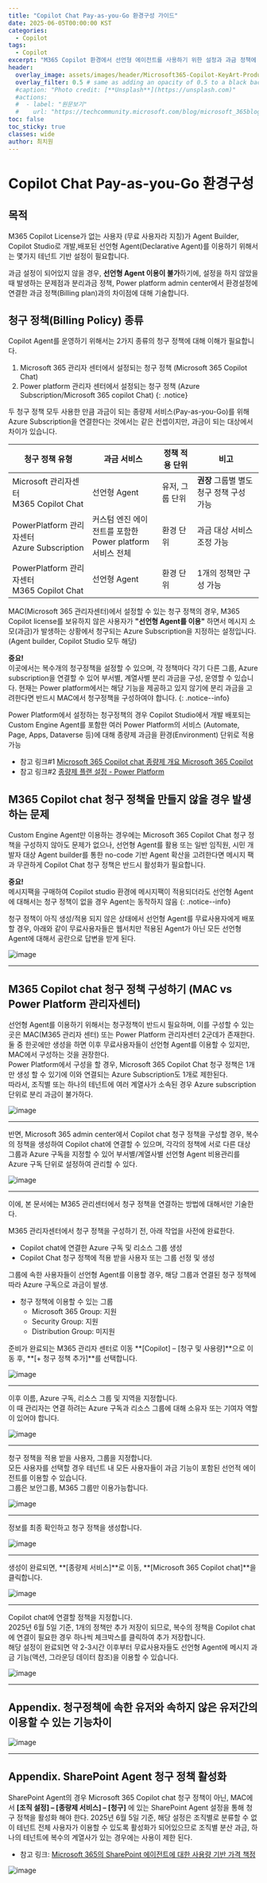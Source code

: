 ```yaml
---
title: "Copilot Chat Pay-as-you-Go 환경구성 가이드"
date: 2025-06-05T00:00:00 KST
categories:
  - Copilot
tags:
  - Copilot
excerpt: "M365 Copilot 환경에서 선언형 에이전트를 사용하기 위한 설정과 과금 정책에 대해 다루고 있습니다. M365 Copilot 라이센스가 없는 사용자도 선언형 에이전트를 활용할 수 있도록 테넌트 기반 설정이 필요하며, 이를 통해 메시지 소모에 따른 과금 정책을 설정할 수 있습니다. 이 글에서는 Microsoft 365 관리자 센터와 Power Platform 관리자 센터에서 설정할 수 있는 청구 정책의 차이점과 설정 방법을 상세히 설명합니다. 또한, 각 청구 정책의 적용 단위와 과금 대상 서비스에 대해 비교하고, 선언형 에이전트를 무료 사용자에게 배포할 때 발생할 수 있는 문제점과 해결 방법을 제시합니다."
header:
  overlay_image: assets/images/header/Microsoft365-Copilot-KeyArt-Productivity-6K-01.png
  overlay_filter: 0.5 # same as adding an opacity of 0.5 to a black background
  #caption: "Photo credit: [**Unsplash**](https://unsplash.com)"
  #actions:
  #  - label: "원문보기"
  #    url: "https://techcommunity.microsoft.com/blog/microsoft_365blog/sharing-the-vision-microsoft-365-community-conference-keynotes-now-available/4416368"
toc: false
toc_sticky: true
classes: wide
author: 최치원
---
```


# Copilot Chat Pay-as-you-Go 환경구성 

## 목적 

M365 Copilot License가 없는 사용자 (무료 사용자라 지칭)가 Agent Builder, Copilot Studio로 개발,배포된 선언형 Agent(Declarative Agent)를 이용하기 위해서는 몇가지 
테넌트 기반 설정이 필요합니다. 

과금 설정이 되어있지 않을 경우, **선언형 Agent 이용이 불가**하기에, 설정을 하지 않았을 때 발생하는 문제점과 분리과금 정책, Power platform admin center에서 환경설정에 연결한 과금 정책(Billing plan)과의 차이점에 대해 기술합니다. 

## 청구 정책(Billing Policy) 종류 

Copilot Agent를 운영하기 위해서는 2가지 종류의 청구 정책에 대해 이해가 필요합니다. 

1. Microsoft 365 관리자 센터에서 설정되는 청구 정책 (Microsoft 365 Copilot Chat) 
2. Power platform 관리자 센터에서 설정되는 청구 정책 (Azure Subscription/Microsoft 365 copilot Chat) 
{: .notice}

두 청구 정책 모두 사용한 만큼 과금이 되는 종량제 서비스(Pay-as-you-Go)를 위해 Azure Subscription을 연결한다는 것에서는 같은 컨셉이지만, 과금이 되는 대상에서 차이가 있습니다. 

|청구 정책 유형|과금 서비스|정책 적용 단위|비고|
|---|---|---|---|
|Microsoft 관리자센터 <br>M365 Copilot Chat|선언형 Agent|유저, 그룹 단위|**권장** 그룹별 별도 청구 정책 구성 가능|
|PowerPlatform 관리자센터 <br>Azure Subscription|커스텀 엔진 에이전트를 포함한 <br>Power platform 서비스 전체|환경 단위|과금 대상 서비스 조정 가능|
|PowerPlatform 관리자센터 <br>M365 Copilot Chat|선언형 Agent|환경 단위|1개의 정책만 구성 가능|

MAC(Microsoft 365 관리자센터)에서 설정할 수 있는 청구 정책의 경우, M365 Copilot license를 보유하지 않은 사용자가 **"선언형 Agent를 이용"** 하면서 메시지 소모(과금)가 발생하는 상황에서 청구되는 Azure Subscription을 지정하는 설정입니다. (Agent builder, Copilot Studio 모두 해당) 

**중요!** <br>
이곳에서는 복수개의 청구정책을 설정할 수 있으며, 각 정책마다 각기 다른 그룹, Azure subscription을 연결할 수 있어 부서별, 계열사별 분리 과금을 구성, 운영할 수 있습니다. 현재는 Power platform에서는 해당 기능을 제공하고 있지 않기에 분리 과금을 고려한다면 반드시 MAC에서 청구정책을 구성하여야 합니다. 
{: .notice--info}

Power Platform에서 설정하는 청구정책의 경우 Copilot Studio에서 개발 배포되는 Custom Engine Agent를 포함한 여러 Power Platform의 서비스 (Automate, Page, Apps, Dataverse 등)에 대해 종량제 과금을 환경(Environment) 단위로 적용 가능 

- 참고 링크#1 [Microsoft 365 Copilot chat 종량제 개요 Microsoft 365 Copilot](https://learn.microsoft.com/ko-kr/copilot/microsoft-365/pay-as-you-go/overview)
- 참고 링크#2 [종량제 플랜 설정 - Power Platform](https://learn.microsoft.com/ko-kr/power-platform/admin/pay-as-you-go-set-up?tabs=new)

## M365 Copilot chat 청구 정책을 만들지 않을 경우 발생하는 문제 

Custom Engine Agent만 이용하는 경우에는 Microsoft 365 Copilot Chat 청구 정책을 구성하지 않아도 문제가 없으나, 선언형 Agent를 활용 또는 일반 임직원, 시민 개발자 대상 Agent builder를 통한 no-code 기반 Agent 확산을 고려한다면 메시지 팩과 무관하게 Copilot Chat 청구 정책은 반드시 활성화가 필요합니다. 

**중요!** <br>
메시지팩을 구매하여 Copilot studio 환경에 메시지팩이 적용되더라도 선언형 Agent에 대해서는 청구 정책이 없을 경우 Agent는 동작하지 않음 
{: .notice--info}

청구 정책이 아직 생성/적용 되지 않은 상태에서 선언형 Agent를 무료사용자에게 배포할 경우, 아래와 같이 무료사용자들은 웹서치만 적용된 Agent가 아닌 모든 선언형 Agent에 대해서 공란으로 답변을 받게 된다. 

![image](/mwkorea/assets/images/20250605/image.png)  

---

## M365 Copilot chat 청구 정책 구성하기 (MAC vs Power Platform 관리자센터)  

선언형 Agent를 이용하기 위해서는 청구정책이 반드시 필요하며, 이를 구성할 수 있는 곳은 MAC(M365 관리자 센터) 또는 Power Platform 관리자센터 2군데가 존재한다.  <br>
둘 중 한곳에만 생성을 하면 이후 무료사용자들이 선언형 Agent를 이용할 수 있지만, MAC에서 구성하는 것을 권장한다.  <br>
Power Platform에서 구성을 할 경우, Microsoft 365 Copilot Chat 청구 정책은 1개만 생성 할 수 있기에 이와 연결되는 Azure Subscription도 1개로 제한된다.  <br>
따라서, 조직별 또는 하나의 테넌트에 여러 계열사가 소속된 경우 Azure subscription 단위로 분리 과금이 불가하다. 

![image](/mwkorea/assets/images/20250605/image2.png)  

---

반면, Microsoft 365 admin center에서 Copilot chat 청구 정책을 구성할 경우, 복수의 정책을 생성하여 Copilot chat에 연결할 수 있으며, 각각의 정책에 서로 다른 대상 그룹과 Azure 구독을 지정할 수 있어 부서별/계열사별 선언형 Agent 비용관리를 Azure 구독 단위로 설정하여 관리할 수 있다. 

![image](/mwkorea/assets/images/20250605/image3.png)  

---

이에, 본 문서에는 M365 관리센터에서 청구 정책을 연결하는 방법에 대해서만 기술한다. 

M365 관리자센터에서 청구 정책을 구성하기 전, 아래 작업을 사전에 완료한다. 

- Copilot chat에 연결한 Azure 구독 및 리소스 그룹 생성 
- Copilot Chat 청구 정책에 적용 받을 사용자 또는 그룹 선정 및 생성 

그룹에 속한 사용자들이 선언형 Agent를 이용할 경우, 해당 그룹과 연결된 청구 정책에 따라 Azure 구독으로 과금이 발생. 

- 청구 정책에 이용할 수 있는 그룹 
  - Microsoft 365 Group: 지원 
  - Security Group: 지원 
  - Distribution Group: 미지원 

준비가 완료되는 M365 관리자 센터로 이동 **[Copilot] – [청구 및 사용량]**으로 이동 후, **[+ 청구 정책 추가]**를 선택합니다. 

![image](/mwkorea/assets/images/20250605/image4.png)   

---

이후 이름, Azure 구독, 리소스 그룹 및 지역을 지정합니다.  
이 때 관리자는 연결 하려는 Azure 구독과 리소스 그룹에 대해 소유자 또는 기여자 역할이 있어야 합니다. 

![image](/mwkorea/assets/images/20250605/image5.png)  

---

청구 정책을 적용 받을 사용자, 그룹을 지정합니다.  <br>
모든 사용자를 선택할 경우 테넌트 내 모든 사용자들이 과금 기능이 포함된 선언적 에이전트를 이용할 수 있습니다.  <br>
그룹은 보안그룹, M365 그룹만 이용가능합니다. 

![image](/mwkorea/assets/images/20250605/image6.png)    

---

정보를 최종 확인하고 청구 정책을 생성합니다. 

![image](/mwkorea/assets/images/20250605/image7.png)    

---

생성이 완료되면, **[종량제 서비스]**로 이동, **[Microsoft 365 Copilot chat]**을 클릭합니다. 

![image](/mwkorea/assets/images/20250605/image8.png)    

---

Copilot chat에 연결할 정책을 지정합니다.  <br>
2025년 6월 5일 기준, 1개의 정책만 추가 저장이 되므로, 복수의 정책을 Copilot chat에 연결이 필요한 경우 하나씩 체크박스를 클릭하여 추가 저장합니다.  <br>
해당 설정이 완료되면 약 2-3시간 이후부터 무료사용자들도 선언형 Agent에 메시지 과금 기능(액션, 그라운딩 데이터 참조)을 이용할 수 있습니다. 

![image](/mwkorea/assets/images/20250605/image9.png)    

---

## Appendix. 청구정책에 속한 유저와 속하지 않은 유저간의 이용할 수 있는 기능차이 

![image](/mwkorea/assets/images/20250605/image11.png)    

---

## Appendix. SharePoint Agent 청구 정책 활성화 

SharePoint Agent의 경우 Microsoft 365 Copilot chat 청구 정책이 아닌, MAC에서 **[조직 설정] – [종량제 서비스] – [청구]** 에 있는 SharePoint Agent 설정을 통해 청구 정책을 활성화 해야 한다. 2025년 6월 5일 기준, 해당 설정은 조직별로 분류할 수 없이 테넌트 전체 사용자가 이용할 수 있도록 활성화가 되어있으므로 조직별 분산 과금, 하나의 테넌트에 복수의 계열사가 있는 경우에는 사용이 제한 된다. 

- 참고 링크: [Microsoft 365의 SharePoint 에이전트에 대한 사용량 기반 가격 책정](https://techcommunity.microsoft.com/blog/spblog/consumption-based-pricing-for-sharepoint-agents/4389591)

![image](/mwkorea/assets/images/20250605/image10.png)  
